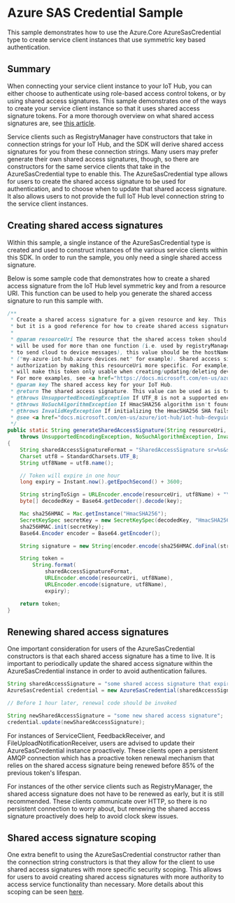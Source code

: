 # Azure SAS Credential Sample

This sample demonstrates how to use the Azure.Core AzureSasCredential type to create service client instances that 
use symmetric key based authentication.

## Summary

When connecting your service client instance to your IoT Hub, you can either choose to authenticate using role-based
access control tokens, or by using shared access signatures. This sample demonstrates one of the ways to create
your service client instance so that it uses shared access signature tokens. For a more thorough overview on what 
shared access signatures are, see [this article][sas-overview].

Service clients such as RegistryManager have constructors that take in connection strings for your IoT Hub, and the SDK
will derive shared access signatures for you from these connection strings. Many users may prefer generate their own 
shared access signatures, though, so there are constructors for the same service clients that take in the AzureSasCredential
type to enable this. The AzureSasCredential type allows for users to create the shared access signature to be used
for authentication, and to choose when to update that shared access signature. It also allows users to not provide the 
full IoT Hub level connection string to the service client instances.

## Creating shared access signatures

Within this sample, a single instance of the AzureSasCredential type is created and used to construct instances of the 
various service clients within this SDK. In order to run the sample, you only need a single shared access signature. 


Below is some sample code that demonstrates how to create a shared access signature from the IoT Hub level 
symmetric key and from a resource URI. This function can be used to help you generate the shared access signature to 
run this sample with.

```java
/**
 * Create a shared access signature for a given resource and key. This method isn't used by the sample,
 * but it is a good reference for how to create shared access signatures in Java.
 *
 * @param resourceUri The resource that the shared access token should grant access to. For cases where the token
 * will be used for more than one function (i.e. used by registryManager to create a device and used by serviceClient
 * to send cloud to device messages), this value should be the hostName of your IoT Hub
 * ("my-azure-iot-hub.azure-devices.net" for example). Shared access signatures do support scoping of the resource
 * authorization by making this resourceUri more specific. For example, a resourceUri of "my-azure-iot-hub.azure-devices.net/devices"
 * will make this token only usable when creating/updating/deleting device identities.
 * For more examples, see <a href="https://docs.microsoft.com/en-us/azure/iot-hub/iot-hub-devguide-security#use-security-tokens-from-service-components">Using security tokens from service components</a>
 * @param key The shared access key for your IoT Hub.
 * @return The shared access signature. This value can be used as is to build a {@link AzureSasCredential} instance
 * @throws UnsupportedEncodingException If UTF_8 is not a supported encoding on your device.
 * @throws NoSuchAlgorithmException If HmacSHA256 algorithm isn't found.
 * @throws InvalidKeyException If initializing the HmacSHA256 SHA fails.
 * @see <a href="docs.microsoft.com/en-us/azure/iot-hub/iot-hub-devguide-security">Control access to IoT Hub</a>
 */
public static String generateSharedAccessSignature(String resourceUri, String key)
    throws UnsupportedEncodingException, NoSuchAlgorithmException, InvalidKeyException
{
    String sharedAccessSignatureFormat = "SharedAccessSignature sr=%s&sig=%s&se=%s";
    Charset utf8 = StandardCharsets.UTF_8;
    String utf8Name = utf8.name();

    // Token will expire in one hour
    long expiry = Instant.now().getEpochSecond() + 3600;

    String stringToSign = URLEncoder.encode(resourceUri, utf8Name) + "\n" + expiry;
    byte[] decodedKey = Base64.getDecoder().decode(key);

    Mac sha256HMAC = Mac.getInstance("HmacSHA256");
    SecretKeySpec secretKey = new SecretKeySpec(decodedKey, "HmacSHA256");
    sha256HMAC.init(secretKey);
    Base64.Encoder encoder = Base64.getEncoder();

    String signature = new String(encoder.encode(sha256HMAC.doFinal(stringToSign.getBytes(utf8))), utf8);

    String token =
        String.format(
            sharedAccessSignatureFormat,
            URLEncoder.encode(resourceUri, utf8Name),
            URLEncoder.encode(signature, utf8Name),
            expiry);

    return token;
}
```

## Renewing shared access signatures

One important consideration for users of the AzureSasCredential constructors is that each shared access signature has a 
time to live. It is important to periodically update the shared access signature within the AzureSasCredential instance
in order to avoid authentication failures.

```java
String sharedAccessSignature = "some shared access signature that expires in 1 hour"; 
AzureSasCredential credential = new AzureSasCredential(sharedAccessSignature);

// Before 1 hour later, renewal code should be invoked

String newSharedAccessSignature = "some new shared access signature"; 
credential.update(newSharedAccessSignature);
``` 

For instances of ServiceClient, FeedbackReceiver, and FileUploadNotificationReceiver, users are advised to update their
AzureSasCredential instance proactively. These clients open a persistent AMQP connection which has a proactive token 
renewal mechanism that relies on the shared access signature being renewed before 85% of the previous token's lifespan.

For instances of the other service clients such as RegistryManager, the shared access signature does not have to be 
renewed as early, but it is still recommended. These clients communicate over HTTP, so there is no persistent connection
to worry about, but renewing the shared access signature proactively does help to avoid clock skew issues.


## Shared access signature scoping

One extra benefit to using the AzureSasCredential constructor rather than the connection string constructors is that they 
allow for the client to use shared access signatures with more specific security scoping. This allows for users to avoid
creating shared access signatures with more authority to access service functionality than necessary. More details about
this scoping can be seen [here][scoping-overview].

[sas-overview]: https://docs.microsoft.com/en-us/azure/iot-hub/iot-hub-devguide-security#security-token-structure
[scoping-overview]: https://docs.microsoft.com/en-us/azure/iot-hub/iot-hub-devguide-security#use-security-tokens-from-service-components